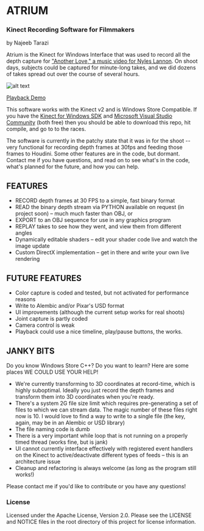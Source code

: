 # ATRIUM
### Kinect Recording Software for Filmmakers
by Najeeb Tarazi

Atrium is the Kinect for Windows Interface that was used to record all the depth capture for ["Another Love," a music video for Nyles Lannon](https://vimeo.com/145706460). On shoot days, subjects could be captured for minute-long takes, and we did dozens of takes spread out over the course of several hours.

![alt text](https://thecreatorsproject-images.vice.com/content-images/contentimage/no-slug/9bfcaed71af0c6067b88b439cb510186.jpg "Another Love Still")

[Playback Demo](https://vid.me/90qw)

This software works with the Kinect v2 and is Windows Store Compatible. If you have the [Kinect for Windows SDK](https://www.kinectforwindows.com) and [Microsoft Visual Studio Community](https://www.visualstudio.com/en-us/products/visual-studio-community-vs.aspx) (both free) then you should be able to download this repo, hit compile, and go to to the races.

The software is currently in the patchy state that it was in for the shoot -- very functional for recording depth frames at 30fps and feeding those frames to Houdini. Some other features are in the code, but dormant. Contact me if you have questions, and read on to see what's in the code, what's planned for the future, and how you can help.

## FEATURES

- RECORD depth frames at 30 FPS to a simple, fast binary format
- READ the binary depth stream via PYTHON available on request (in project soon) – much much faster than OBJ, or
- EXPORT to an OBJ sequence for use in any graphics program
- REPLAY takes to see how they went, and view them from different angles
- Dynamically editable shaders – edit your shader code live and watch the image update
- Custom DirectX implementation – get in there and write your own live rendering

## FUTURE FEATURES

- Color capture is coded and tested, but not activated for performance reasons
- Write to Alembic and/or Pixar's USD format
- UI improvements (although the current setup works for real shoots)
- Joint capture is partly coded
- Camera control is weak
- Playback could use a nice timeline, play/pause buttons, the works.


## JANKY BITS

Do you know Windows Store C++? Do you want to learn? Here are some places WE COULD USE YOUR HELP!

- We're currently transforming to 3D coordinates at record-time, which is highly suboptimal. Ideally you just record the depth frames and transform them into 3D coordinates when you're ready.
- There's a system 2G file size limit which requires pre-generating a set of files to which we can stream data. The magic number of these files right now is 10. I would love to find a way to write to a single file (the key, again, may be in an Alembic or USD library)
- The file naming code is dumb
- There is a very important while loop that is not running on a properly timed thread (works fine, but is jank)
- UI cannot currently interface effectively with registered event handlers on the Kinect to active/deactivate different types of feeds – this is an architecture issue
- Cleanup and refactoring is always welcome (as long as the program still works!)

Please contact me if you'd like to contribute or you have any questions!

### License

Licensed under the Apache License, Version 2.0. Please see the LICENSE and NOTICE files in the root directory of this project for license information.
